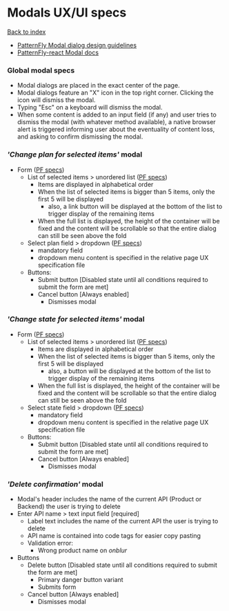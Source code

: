 # Modals UX/UI specs

[Back to index](../index.md)

* [PatternFly Modal dialog design guidelines](https://www.patternfly.org/v4/design-guidelines/usage-and-behavior/modal)
* [PatternFly-react Modal docs](https://www.patternfly.org/v4/documentation/react/components/modal)

### Global modal specs
* Modal dialogs are placed in the exact center of the page.
* Modal dialogs feature an "X" icon in the top right corner. Clicking the icon will dismiss the modal.
* Typing "Esc" on a keyboard will dismiss the modal.
* When some content is added to an input field (if any) and user tries to dismiss the modal (with whatever method available), a native browser alert is triggered informing user about the eventuality of content loss, and asking to confirm dismissing the modal.


### _'Change plan for selected items'_ modal
* Form ([PF specs](https://www.patternfly.org/v4/documentation/react/components/form))
  * List of selected items > unordered list ([PF specs](https://www.patternfly.org/v4/documentation/react/components/list))
    * Items are displayed in alphabetical order
    * When the list of selected items is bigger than 5 items, only the first 5 will be displayed
      * also, a link button will be displayed at the bottom of the list to trigger display of the remaining items
    * When the full list is displayed, the height of the container will be fixed and the content will be scrollable so that the entire dialog can still be seen above the fold
  * Select plan field > dropdown ([PF specs](https://www.patternfly.org/v4/documentation/react/components/dropdown))
    * mandatory field
    * dropdown menu content is specified in the relative page UX specification file
  * Buttons:
    * Submit button [Disabled state until all conditions required to submit the form are met]
    * Cancel button [Always enabled]
      * Dismisses modal


### _'Change state for selected items'_ modal
* Form ([PF specs](https://www.patternfly.org/v4/documentation/react/components/form))
  * List of selected items > unordered list ([PF specs](https://www.patternfly.org/v4/documentation/react/components/list))
    * Items are displayed in alphabetical order
    * When the list of selected items is bigger than 5 items, only the first 5 will be displayed
      * also, a button will be displayed at the bottom of the list to trigger display of the remaining items
    * When the full list is displayed, the height of the container will be fixed and the content will be scrollable so that the entire dialog can still be seen above the fold
  * Select state field > dropdown ([PF specs](https://www.patternfly.org/v4/documentation/react/components/dropdown))
    * mandatory field
    * dropdown menu content is specified in the relative page UX specification file
  * Buttons:
    * Submit button [Disabled state until all conditions required to submit the form are met]
    * Cancel button [Always enabled]
      * Dismisses modal


<!-- ### _'Send email to selected items'_ modal
      * Form ([PF specs](https://www.patternfly.org/v4/documentation/react/components/form))
        * List of selected items > unordered list ([PF specs](https://www.patternfly.org/v4/documentation/react/components/list))
          * Items are displayed in alphabetical order
          * When the list of selected items is bigger than 5 items, only the first 5 will be displayed
            * also, a button will be displayed at the bottom of the list to trigger display of the remaining items
          * When the full list is displayed, the height of the container will be fixed and the content will be scrollable so that the entire dialog can still be seen above the fold
        * Subject field > text input ([PF specs](https://www.patternfly.org/v4/documentation/react/components/textinput))
          * mandatory field
        * Message field > text area ([PF specs](https://www.patternfly.org/v4/documentation/react/components/textarea))
          * mandatory field
        * Buttons:
          * Submit button [Disabled state until all conditions required to submit the form are met]
          * Cancel button [Always enabled]
            * Dismisses modal
        * When user submits the form:
          * the Submit button is replaced by a spinner
            * spinner should stay visible for at least 1.5 seconds (even when the request is resolved earlier)
          * and the input fields are disabled
        * If message is sent successfully:
          * the modal will auto-dismiss
          * and a success toast alert will be displayed
        * If request returns an error:
          * the modal won't auto dismiss
          * the spinner will be replaced by the submit button
          * the input fields will be enabled again (to allow user eventually copy paste their content)
          * an inline warning message will be displayed above the form buttons -->

### _'Delete confirmation'_ modal
* Modal's header includes the name of the current API (Product or Backend) the user is trying to delete
* Enter API name > text input field [required]
  * Label text includes the name of the current API the user is trying to delete
  * API name is contained into code tags for easier copy pasting
  * Validation error:
    * Wrong product name on _onblur_
* Buttons
  * Delete button [Disabled state until all conditions required to submit the form are met]
    * Primary danger button variant
    * Submits form
  * Cancel button [Always enabled]
    * Dismisses modal

